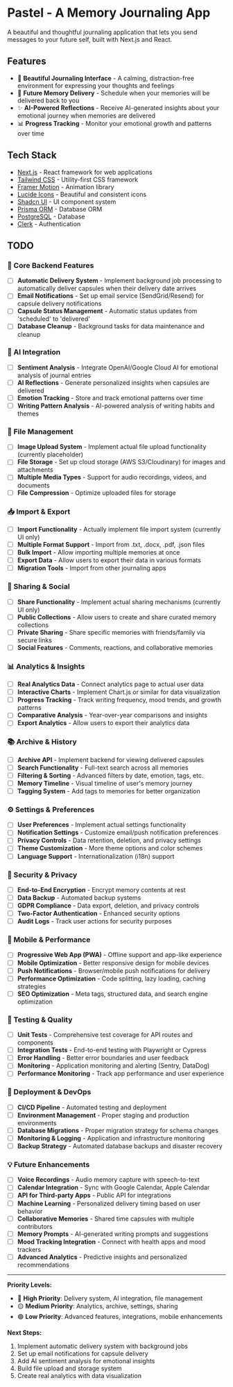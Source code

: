 # Pastel - A Memory Journaling App

A beautiful and thoughtful journaling application that lets you send messages to your future self, built with Next.js and React.

## Features

- 🎨 **Beautiful Journaling Interface** - A calming, distraction-free environment for expressing your thoughts and feelings
- 📅 **Future Memory Delivery** - Schedule when your memories will be delivered back to you
- ✨ **AI-Powered Reflections** - Receive AI-generated insights about your emotional journey when memories are delivered
- 📊 **Progress Tracking** - Monitor your emotional growth and patterns over time

## Tech Stack

- [Next.js](https://nextjs.org) - React framework for web applications
- [Tailwind CSS](https://tailwindcss.com) - Utility-first CSS framework
- [Framer Motion](https://www.framer.com/motion) - Animation library
- [Lucide Icons](https://lucide.dev) - Beautiful and consistent icons
- [Shadcn UI](https://ui.shadcn.com) - UI component system
- [Prisma ORM](https://www.prisma.io) - Database ORM
- [PostgreSQL](https://www.postgresql.org) - Database
- [Clerk](https://clerk.com) - Authentication

## TODO

### 🔧 Core Backend Features
- [ ] **Automatic Delivery System** - Implement background job processing to automatically deliver capsules when their delivery date arrives
- [ ] **Email Notifications** - Set up email service (SendGrid/Resend) for capsule delivery notifications
- [ ] **Capsule Status Management** - Automatic status updates from 'scheduled' to 'delivered'
- [ ] **Database Cleanup** - Background tasks for data maintenance and cleanup

### 🤖 AI Integration
- [ ] **Sentiment Analysis** - Integrate OpenAI/Google Cloud AI for emotional analysis of journal entries
- [ ] **AI Reflections** - Generate personalized insights when capsules are delivered
- [ ] **Emotion Tracking** - Store and track emotional patterns over time
- [ ] **Writing Pattern Analysis** - AI-powered analysis of writing habits and themes

### 📁 File Management
- [ ] **Image Upload System** - Implement actual file upload functionality (currently placeholder)
- [ ] **File Storage** - Set up cloud storage (AWS S3/Cloudinary) for images and attachments
- [ ] **Multiple Media Types** - Support for audio recordings, videos, and documents
- [ ] **File Compression** - Optimize uploaded files for storage

### 📥 Import & Export
- [ ] **Import Functionality** - Actually implement file import system (currently UI only)
- [ ] **Multiple Format Support** - Import from .txt, .docx, .pdf, .json files
- [ ] **Bulk Import** - Allow importing multiple memories at once
- [ ] **Export Data** - Allow users to export their data in various formats
- [ ] **Migration Tools** - Import from other journaling apps

### 🤝 Sharing & Social
- [ ] **Share Functionality** - Implement actual sharing mechanisms (currently UI only)
- [ ] **Public Collections** - Allow users to create and share curated memory collections
- [ ] **Private Sharing** - Share specific memories with friends/family via secure links
- [ ] **Social Features** - Comments, reactions, and collaborative memories

### 📊 Analytics & Insights
- [ ] **Real Analytics Data** - Connect analytics page to actual user data
- [ ] **Interactive Charts** - Implement Chart.js or similar for data visualization
- [ ] **Progress Tracking** - Track writing frequency, mood trends, and growth patterns
- [ ] **Comparative Analysis** - Year-over-year comparisons and insights
- [ ] **Export Analytics** - Allow users to export their analytics data

### 📚 Archive & History
- [ ] **Archive API** - Implement backend for viewing delivered capsules
- [ ] **Search Functionality** - Full-text search across all memories
- [ ] **Filtering & Sorting** - Advanced filters by date, emotion, tags, etc.
- [ ] **Memory Timeline** - Visual timeline of user's memory journey
- [ ] **Tagging System** - Add tags to memories for better organization

### ⚙️ Settings & Preferences
- [ ] **User Preferences** - Implement actual settings functionality
- [ ] **Notification Settings** - Customize email/push notification preferences
- [ ] **Privacy Controls** - Data retention, deletion, and privacy settings
- [ ] **Theme Customization** - More theme options and color schemes
- [ ] **Language Support** - Internationalization (i18n) support

### 🔐 Security & Privacy
- [ ] **End-to-End Encryption** - Encrypt memory contents at rest
- [ ] **Data Backup** - Automated backup systems
- [ ] **GDPR Compliance** - Data export, deletion, and privacy controls
- [ ] **Two-Factor Authentication** - Enhanced security options
- [ ] **Audit Logs** - Track user actions for security purposes

### 📱 Mobile & Performance
- [ ] **Progressive Web App (PWA)** - Offline support and app-like experience
- [ ] **Mobile Optimization** - Better responsive design for mobile devices
- [ ] **Push Notifications** - Browser/mobile push notifications for delivery
- [ ] **Performance Optimization** - Code splitting, lazy loading, caching strategies
- [ ] **SEO Optimization** - Meta tags, structured data, and search engine optimization

### 🧪 Testing & Quality
- [ ] **Unit Tests** - Comprehensive test coverage for API routes and components
- [ ] **Integration Tests** - End-to-end testing with Playwright or Cypress
- [ ] **Error Handling** - Better error boundaries and user feedback
- [ ] **Monitoring** - Application monitoring and alerting (Sentry, DataDog)
- [ ] **Performance Monitoring** - Track app performance and user experience

### 🚀 Deployment & DevOps
- [ ] **CI/CD Pipeline** - Automated testing and deployment
- [ ] **Environment Management** - Proper staging and production environments
- [ ] **Database Migrations** - Proper migration strategy for schema changes
- [ ] **Monitoring & Logging** - Application and infrastructure monitoring
- [ ] **Backup Strategy** - Automated database backups and disaster recovery

### 💡 Future Enhancements
- [ ] **Voice Recordings** - Audio memory capture with speech-to-text
- [ ] **Calendar Integration** - Sync with Google Calendar, Apple Calendar
- [ ] **API for Third-party Apps** - Public API for integrations
- [ ] **Machine Learning** - Personalized delivery timing based on user behavior
- [ ] **Collaborative Memories** - Shared time capsules with multiple contributors
- [ ] **Memory Prompts** - AI-generated writing prompts and suggestions
- [ ] **Mood Tracking Integration** - Connect with health apps and mood trackers
- [ ] **Advanced Analytics** - Predictive insights and personalized recommendations

---

**Priority Levels:**
- 🔴 **High Priority**: Delivery system, AI integration, file management
- 🟡 **Medium Priority**: Analytics, archive, settings, sharing
- 🟢 **Low Priority**: Advanced features, integrations, mobile enhancements

**Next Steps:**
1. Implement automatic delivery system with background jobs
2. Set up email notifications for capsule delivery
3. Add AI sentiment analysis for emotional insights
4. Build file upload and storage system
5. Create real analytics with data visualization

